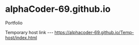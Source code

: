 # alphaCoder-69.github.io
Portfolio

Temporary host link --- https://alphacoder-69.github.io/Temp-host/index.html
